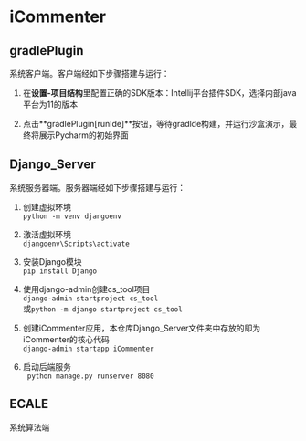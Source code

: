 # iCommenter

## gradlePlugin

系统客户端。客户端经如下步骤搭建与运行：
1. 在**设置-项目结构**里配置正确的SDK版本：Intellij平台插件SDK，选择内部java平台为11的版本

2. 点击**gradlePlugin[runIde]**按钮，等待gradlde构建，并运行沙盒演示，最终将展示Pycharm的初始界面

## Django_Server

系统服务器端。服务器端经如下步骤搭建与运行：
1. 创建虚拟环境<br>
`python -m venv djangoenv`

2. 激活虚拟环境<br>
`djangoenv\Scripts\activate`

3. 安装Django模块<br>
`pip install Django`

4. 使用django-admin创建cs_tool项目<br>
`django-admin startproject cs_tool`<br>
或`python -m django startproject cs_tool`

5. 创建iCommenter应用，本仓库Django_Server文件夹中存放的即为iCommenter的核心代码<br>
`django-admin startapp iCommenter`

6. 启动后端服务<br>
` python manage.py runserver 8080`

## ECALE

系统算法端
